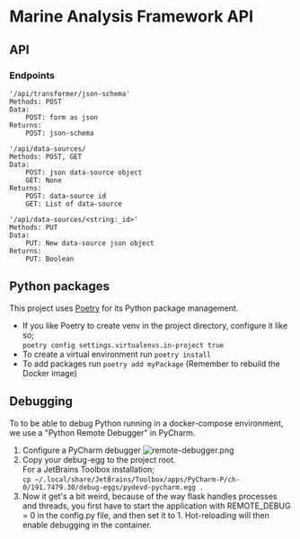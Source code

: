 # Marine Analysis Framework API

## API

### Endpoints
```
'/api/transformer/json-schema'
Methods: POST 
Data: 
    POST: form as json
Returns: 
    POST: json-schema

'/api/data-sources/
Methods: POST, GET 
Data: 
    POST: json data-source object
    GET: None
Returns: 
    POST: data-source id
    GET: List of data-source
    
'/api/data-sources/<string:_id>'
Methods: PUT
Data:
    PUT: New data-source json object
Returns:
    PUT: Boolean
```

## Python packages

This project uses [Poetry](https://poetry.eustace.io/docs/) for its Python package management.

* If you like Poetry to create venv in the project directory, configure it like so;  
`poetry config settings.virtualenvs.in-project true`  
* To create a virtual environment run `poetry install`
* To add packages run `poetry add myPackage` (Remember to rebuild the Docker image)

## Debugging

To to be able to debug Python running in a docker-compose environment, we use a "Python Remote Debugger" in PyCharm.
1. Configure a PyCharm debugger
![remote-debugger.png](remote-debugger.png)
2. Copy your debug-egg to the project root.  
For a JetBrains Toolbox installation;  
`cp ~/.local/share/JetBrains/Toolbox/apps/PyCharm-P/ch-0/191.7479.30/debug-eggs/pydevd-pycharm.egg .`
3. Now it get's a bit weird, because of the way flask handles processes and threads, you first have to start the application with REMOTE_DEBUG = 0 in the config.py file, and then set it to 1. Hot-reloading will then enable debugging in the container.
